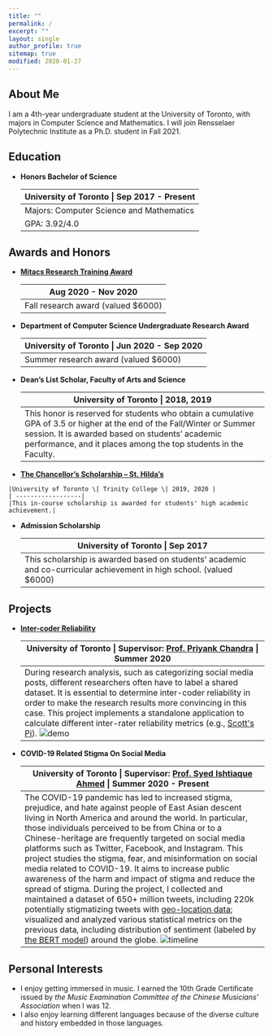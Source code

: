 ```yaml
---
title: ""
permalink: /
excerpt: ""
layout: single
author_profile: true
sitemap: true
modified: 2020-01-27
---
```


## About Me

I am a 4th-year undergraduate student at the University of Toronto, with majors in Computer Science and Mathematics. I will join Rensselaer Polytechnic Institute as a Ph.D. student in Fall 2021.

## Education

* **Honors Bachelor of Science** 
    
    |University of Toronto \| Sep 2017 - Present|
    | ------------------|
    |Majors: Computer Science and Mathematics|
    |GPA: 3.92/4.0|

<!-- ## Experience -->

## Awards and Honors
* **[Mitacs Research Training Award](https://www.utm.utoronto.ca/vp-research/mitacs-research-training-award)**

    |Aug 2020 - Nov 2020|
    | ------------------|
    |Fall research award (valued $6000)|
    

* **Department of Computer Science Undergraduate Research Award**

    |University of Toronto \| Jun 2020 - Sep 2020|
    | ------------------|
    |Summer research award (valued $6000)|
     

* **Dean’s List Scholar, Faculty of Arts and Science**

    | University of Toronto       \| 2018, 2019  | 
    | ------------------|
    | This honor is reserved for students who obtain a cumulative GPA of 3.5 or higher at the end of the Fall/Winter or Summer session. It is awarded based on students’ academic performance, and it places among the top students in the Faculty.|

* **[The Chancellor’s Scholarship – St. Hilda’s](https://www.trinity.utoronto.ca/study-arts-science/scholarships-financial-aid/in-course-scholarships/)**  
<!-- https://www.trinity.utoronto.ca/study-arts-science/scholarships-financial-aid/in-course-scholarships/ -->

    |University of Toronto \| Trinity College \| 2019, 2020 |
    | ------------------|
    |This in-course scholarship is awarded for students' high academic achievement.|
    

* **Admission Scholarship**

    |University of Toronto \| Sep 2017 |
    | ------------------|
    |This scholarship is awarded based on students' academic and co-curricular achievement in high school.  (valued $6000)|
    

## Projects

* [**Inter-coder Reliability**](https://github.com/dingyanna/intercoder-reliability)

    |University of Toronto  \| Supervisor: [Prof. Priyank Chandra](https://www.priyankc.com) \| Summer 2020|
    | ------------------|
    |During research analysis, such as categorizing social media posts, different researchers often have to label a shared dataset. It is essential to determine inter-coder reliability in order to make the research results more convincing in this case. This project implements a standalone application to calculate different inter-rater reliability metrics (e.g., [Scott's Pi](https://en.wikipedia.org/wiki/Scott%27s_Pi)). ![demo](/assets/demo.gif)|

* **COVID-19 Related Stigma On Social Media**

    |University of Toronto \| Supervisor: [Prof. Syed Ishtiaque Ahmed](https://www.ishtiaque.net) \| Summer 2020 - Present|
    | ------------------|
    |The COVID-19 pandemic has led to increased stigma, prejudice, and hate against people of East Asian descent living in North America and around the world. In particular, those individuals perceived to be from China or to a Chinese-heritage are frequently targeted on social media platforms such as Twitter, Facebook, and Instagram. This project studies the stigma, fear, and misinformation on social media related to COVID-19. It aims to increase public awareness of the harm and impact of stigma and reduce the spread of stigma. During the project, I collected and maintained a dataset of 650+ million tweets, including 220k potentially stigmatizing tweets with [geo-location data](https://developer.twitter.com/en/docs/tutorials/tweet-geo-metadata); visualized and analyzed various statistical metrics on the previous data, including distribution of sentiment (labeled by [the BERT model](https://en.wikipedia.org/wiki/BERT_(language_model))) around the globe. ![timeline](/assets/timeline.gif)|

## Personal Interests

* I enjoy getting immersed in music. I earned the 10th Grade Certificate issued by *the Music Examination Committee of the Chinese Musicians’ Association* when I was 12. 
* I also enjoy learning different languages because of the diverse culture and history embedded in those languages. 